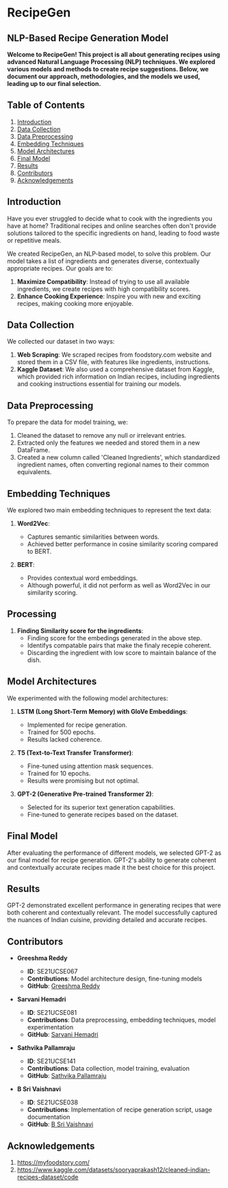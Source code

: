 # RecipeGen
## NLP-Based Recipe Generation Model

**Welcome to RecipeGen! This project is all about generating recipes using advanced Natural Language Processing (NLP) techniques. We explored various models and methods to create recipe suggestions. Below, we document our approach, methodologies, and the models we used, leading up to our final selection.**

## Table of Contents
1. [Introduction](#introduction)
2. [Data Collection](#data-collection)
3. [Data Preprocessing](#data-preprocessing)
4. [Embedding Techniques](#embedding-techniques)
5. [Model Architectures](#model-architectures)
6. [Final Model](#final-model)
7. [Results](#results)
8. [Contributors](#contributors)
9. [Acknowledgements](#acknowledgements)


## Introduction

Have you ever struggled to decide what to cook with the ingredients you have at home? Traditional recipes and online searches often don't provide solutions tailored to the specific ingredients on hand, leading to food waste or repetitive meals.

We created RecipeGen, an NLP-based model, to solve this problem. Our model takes a list of ingredients and generates diverse, contextually appropriate recipes. Our goals are to:

1. **Maximize Compatibility**: Instead of trying to use all available ingredients, we create recipes with high compatibility scores.
2. **Enhance Cooking Experience**: Inspire you with new and exciting recipes, making cooking more enjoyable.


## Data Collection

We collected our dataset in two ways:
1. **Web Scraping**: We scraped recipes from foodstory.com website and stored them in a CSV file, with features like ingredients, instructions. 
2. **Kaggle Dataset**: We also used a comprehensive dataset from Kaggle, which provided rich information on Indian recipes, including ingredients and cooking instructions essential for training our models.

## Data Preprocessing

To prepare the data for model training, we:
1. Cleaned the dataset to remove any null or irrelevant entries.
2. Extracted only the features we needed and stored them in a new DataFrame.
3. Created a new column called 'Cleaned Ingredients', which standardized ingredient names, often converting regional names to their common equivalents.

## Embedding Techniques

We explored two main embedding techniques to represent the text data:

1. **Word2Vec**:
   - Captures semantic similarities between words.
   - Achieved better performance in cosine similarity scoring compared to BERT.

2. **BERT**:
   - Provides contextual word embeddings.
   - Although powerful, it did not perform as well as Word2Vec in our similarity scoring.

## Processing

1. **Finding Similarity score for the ingredients**:
   - Finding score for the embedings generated in the above step. 
   - Identifys compatable pairs that make the finaly recepie coherent.
   - Discarding the ingredient with low score to maintain balance of the dish.
  
     
## Model Architectures

We experimented with the following model architectures:

1. **LSTM (Long Short-Term Memory) with GloVe Embeddings**:
   - Implemented for recipe generation.
   - Trained for 500 epochs.
   - Results lacked coherence.

2. **T5 (Text-to-Text Transfer Transformer)**:
   - Fine-tuned using attention mask sequences.
   - Trained for 10 epochs.
   - Results were promising but not optimal.

3. **GPT-2 (Generative Pre-trained Transformer 2)**:
   - Selected for its superior text generation capabilities.
   - Fine-tuned to generate recipes based on the dataset.


## Final Model

After evaluating the performance of different models, we selected GPT-2 as our final model for recipe generation. GPT-2's ability to generate coherent and contextually accurate recipes made it the best choice for this project.

## Results

GPT-2 demonstrated excellent performance in generating recipes that were both coherent and contextually relevant. The model successfully captured the nuances of Indian cuisine, providing detailed and accurate recipes.


## Contributors

- **Greeshma Reddy**
  - **ID**: SE21UCSE067
  - **Contributions**: Model architecture design, fine-tuning models
  - **GitHub**: [Greeshma Reddy](https://github.com/Greesh-Reddy)

- **Sarvani Hemadri**
  - **ID**: SE21UCSE081
  - **Contributions**: Data preprocessing, embedding techniques, model experimentation
  - **GitHub**: [Sarvani Hemadri](https://github.com/HemadriSarvani)

- **Sathvika Pallamraju**
  - **ID**: SE21UCSE141
  - **Contributions**: Data collection, model training, evaluation
  - **GitHub**: [Sathvika Pallamraju](https://github.com/sathvikap12)

- **B Sri Vaishnavi**
  - **ID**: SE21UCSE038
  - **Contributions**: Implementation of recipe generation script, usage documentation
  - **GitHub**: [B Sri Vaishnavi](https://github.com/BSriVaishnavi)

## Acknowledgements 
1. https://myfoodstory.com/
2. https://www.kaggle.com/datasets/sooryaprakash12/cleaned-indian-recipes-dataset/code
     
